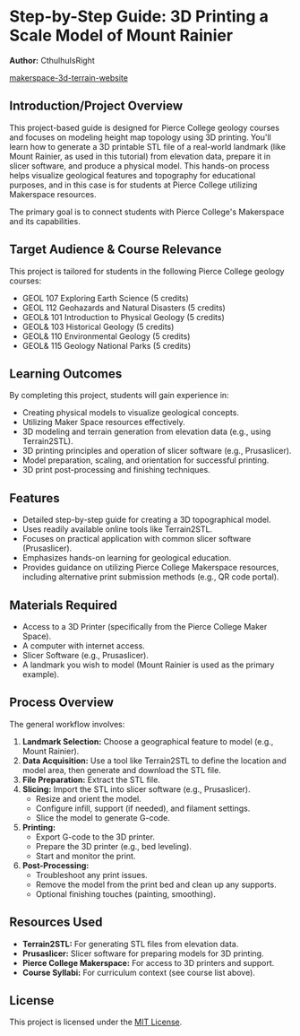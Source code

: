 # Step-by-Step Guide: 3D Printing a Scale Model of Mount Rainier

**Author:** CthulhuIsRight

[makerspace-3d-terrain-website](https://cthulhuisright.github.io/makerspace-3d-terrain/)
## Introduction/Project Overview
This project-based guide is designed for Pierce College geology courses and focuses on modeling height map topology using 3D printing. You'll learn how to generate a 3D printable STL file of a real-world landmark (like Mount Rainier, as used in this tutorial) from elevation data, prepare it in slicer software, and produce a physical model. This hands-on process helps visualize geological features and topography for educational purposes, and in this case is for students at Pierce College utilizing Makerspace resources.

The primary goal is to connect students with Pierce College's Makerspace and its capabilities.

## Target Audience & Course Relevance
This project is tailored for students in the following Pierce College geology courses:
* GEOL 107 Exploring Earth Science (5 credits)
* GEOL 112 Geohazards and Natural Disasters (5 credits)
* GEOL& 101 Introduction to Physical Geology (5 credits)
* GEOL& 103 Historical Geology (5 credits)
* GEOL& 110 Environmental Geology (5 credits)
* GEOL& 115 Geology National Parks (5 credits)

## Learning Outcomes
By completing this project, students will gain experience in:
* Creating physical models to visualize geological concepts.
* Utilizing Maker Space resources effectively.
* 3D modeling and terrain generation from elevation data (e.g., using Terrain2STL).
* 3D printing principles and operation of slicer software (e.g., Prusaslicer).
* Model preparation, scaling, and orientation for successful printing.
* 3D print post-processing and finishing techniques.

## Features
* Detailed step-by-step guide for creating a 3D topographical model.
* Uses readily available online tools like Terrain2STL.
* Focuses on practical application with common slicer software (Prusaslicer).
* Emphasizes hands-on learning for geological education.
* Provides guidance on utilizing Pierce College Makerspace resources, including alternative print submission methods (e.g., QR code portal).

## Materials Required
* Access to a 3D Printer (specifically from the Pierce College Maker Space).
* A computer with internet access.
* Slicer Software (e.g., Prusaslicer).
* A landmark you wish to model (Mount Rainier is used as the primary example).

## Process Overview
The general workflow involves:
1.  **Landmark Selection:** Choose a geographical feature to model (e.g., Mount Rainier).
2.  **Data Acquisition:** Use a tool like Terrain2STL to define the location and model area, then generate and download the STL file.
3.  **File Preparation:** Extract the STL file.
4.  **Slicing:** Import the STL into slicer software (e.g., Prusaslicer).
    * Resize and orient the model.
    * Configure infill, support (if needed), and filament settings.
    * Slice the model to generate G-code.
5.  **Printing:**
    * Export G-code to the 3D printer.
    * Prepare the 3D printer (e.g., bed leveling).
    * Start and monitor the print.
6.  **Post-Processing:**
    * Troubleshoot any print issues.
    * Remove the model from the print bed and clean up any supports.
    * Optional finishing touches (painting, smoothing).

## Resources Used

* **Terrain2STL:** For generating STL files from elevation data.
* **Prusaslicer:** Slicer software for preparing models for 3D printing.
* **Pierce College Makerspace:** For access to 3D printers and support.
* **Course Syllabi:** For curriculum context (see course list above).

## License
This project is licensed under the [MIT License](https://github.com/CthulhuIsRight/makerspace-3d-terrain/blob/main/LICENSE).
